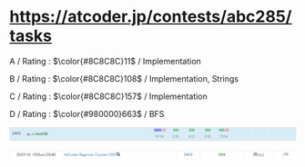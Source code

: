 # https://atcoder.jp/contests/abc285/tasks

A / Rating : $\color{#8C8C8C}11$ / Implementation

B / Rating : $\color{#8C8C8C}108$ / Implementation, Strings

C / Rating : $\color{#8C8C8C}157$ / Implementation

D / Rating : $\color{#980000}663$ / BFS

![My Image](https://github.com/kss418/Atcoder/blob/main/ABC/Images/Standings/285.png)

![My Image](https://github.com/kss418/Atcoder/blob/main/ABC/Images/Performance/285.png)
